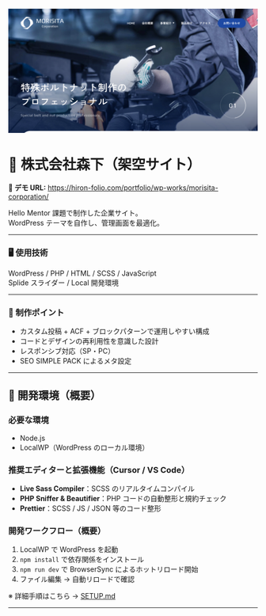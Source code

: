 ![サイトサムネイル](./img/readme-thumb.png)

# 🌿 株式会社森下（架空サイト）

**🔗 デモ URL:** https://hiron-folio.com/portfolio/wp-works/morisita-corporation/

Hello Mentor 課題で制作した企業サイト。  
WordPress テーマを自作し、管理画面を最適化。

---

### 🖥 使用技術

WordPress / PHP / HTML / SCSS / JavaScript  
Splide スライダー / Local 開発環境

---

### 🚀 制作ポイント

- カスタム投稿 + ACF + ブロックパターンで運用しやすい構成
- コードとデザインの再利用性を意識した設計
- レスポンシブ対応（SP・PC）
- SEO SIMPLE PACK によるメタ設定

---

## 🧭 開発環境（概要）

### 必要な環境

- Node.js
- LocalWP（WordPress のローカル環境）

### 推奨エディターと拡張機能（Cursor / VS Code）

- **Live Sass Compiler**：SCSS のリアルタイムコンパイル
- **PHP Sniffer & Beautifier**：PHP コードの自動整形と規約チェック
- **Prettier**：SCSS / JS / JSON 等のコード整形

### 開発ワークフロー（概要）

1. LocalWP で WordPress を起動
2. `npm install` で依存関係をインストール
3. `npm run dev` で BrowserSync によるホットリロード開始
4. ファイル編集 → 自動リロードで確認

※ 詳細手順はこちら → [SETUP.md](./SETUP.md)

---
